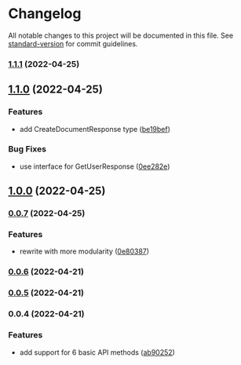 # Changelog

All notable changes to this project will be documented in this file. See [standard-version](https://github.com/conventional-changelog/standard-version) for commit guidelines.

### [1.1.1](https://github.com/piotrekwitkowski/quip-api-typescript/compare/v1.1.0...v1.1.1) (2022-04-25)

## [1.1.0](https://github.com/piotrekwitkowski/quip-api-typescript/compare/v1.0.0...v1.1.0) (2022-04-25)


### Features

* add CreateDocumentResponse type ([be19bef](https://github.com/piotrekwitkowski/quip-api-typescript/commit/be19bef992b3d293767e0b26f14d727e96d94c1e))


### Bug Fixes

* use interface for GetUserResponse ([0ee282e](https://github.com/piotrekwitkowski/quip-api-typescript/commit/0ee282e147476755171c051f97c2c41deac3521a))

## [1.0.0](https://github.com/piotrekwitkowski/quip-api-typescript/compare/v0.0.7...v1.0.0) (2022-04-25)

### [0.0.7](https://github.com/piotrekwitkowski/quip-api-typescript/compare/v0.0.6...v0.0.7) (2022-04-25)


### Features

* rewrite with more modularity ([0e80387](https://github.com/piotrekwitkowski/quip-api-typescript/commit/0e8038763a346eb937674ef57ca9591754386c4e))

### [0.0.6](https://github.com/piotrekwitkowski/quip-api-typescript/compare/v0.0.5...v0.0.6) (2022-04-21)

### [0.0.5](https://github.com/piotrekwitkowski/quip-api-typescript/compare/v0.0.4...v0.0.5) (2022-04-21)

### 0.0.4 (2022-04-21)


### Features

* add support for 6 basic API methods ([ab90252](https://github.com/piotrekwitkowski/quip-api-typescript/commit/ab9025262ecc0a7dc044b38f68ce90c5b81b6eee))
